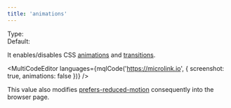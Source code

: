 ```yaml
---
title: 'animations'
--- 
```


Type: <Type children='<boolean>'/><br/>
Default: <Type children='false'/>

It enables/disables CSS [animations](https://developer.mozilla.org/en-US/docs/Web/CSS/animation) and [transitions](https://developer.mozilla.org/en-US/docs/Web/CSS/transition).

<MultiCodeEditor languages={mqlCode('https://microlink.io', { screenshot: true, animations: false })} />

This value also modifies [prefers-reduced-motion](https://developer.mozilla.org/en-US/docs/Web/CSS/@media/prefers-reduced-motion) consequently into the browser page.

